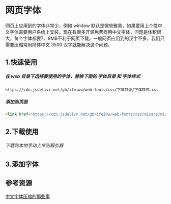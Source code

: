 # 网页字体

网页上应用到的字体非常少，例如 window 默认是微软雅黑，如果要用上个性中文字体需要用户系统上安装。现在有很多开源免费商用中文字体，问题是体积很大，每个字体都要7、8MB不利于网页下载。一般网页应用到的汉字不多，我们只需要压缩常用简体中文 3500 汉字就能解决这个问题。

## 1.快速使用
##### 在 web 目录下选择要使用的字体，替换下面的 **字体目录** 和 **字体样式**
```
https://cdn.jsdelivr.net/gh/ifeiwu/web-fonts/css/字体目录/字体样式.css
```
##### 添加到页面

```html
<link href="https://cdn.jsdelivr.net/gh/ifeiwu/web-fonts/css/misans/misans.css" rel="stylesheet">
```

## 2.下载使用
###### 下载到本地手动上传到服务器


## 3.添加字体


## 参考资源

[中文字体压缩的那些事](https://hsingko.github.io/post/compress_webfont/)